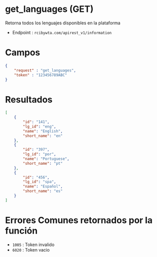 # get_languages (GET)

Retorna todos los lenguajes disponibles en la plataforma

* Endpoint : ```rcibywta.com/apirest_v1/information```

# Campos

```JSON
{
    "request" : "get_languages",
    "token" : "123456789ABC"
}
```

# Resultados

```JSON
[
    {
        "id": "141",
        "lg_id": "eng",
        "name": "English",
        "short_name": "en"
    },
    {
        "id": "397",
        "lg_id": "por",
        "name": "Portuguese",
        "short_name": "pt"
    },
    {
        "id": "456",
        "lg_id": "spa",
        "name": "Español",
        "short_name": "es"
    }
]
```

# Errores Comunes retornados por la función

* ```1005``` : Token invalido
* ```6020``` : Token vacio